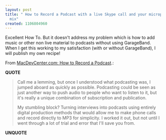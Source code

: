```yaml
---
layout: post
title: " How to Record a Podcast with a live Skype call and your microphone in the
  mix"
created: 1106804960
---
```

<p>Excellent How To. But it doesn't address my problem which is how to add music or other non live material to podcasts without using GarageBand.  When I get this working to my satisfaction (with or without GarageBand), I will publish my own recipe!</p><p>From <a href="http://www.macdevcenter.com/pub/a/mac/2005/01/25/podcast.html">MacDevCenter.com: How to Record a Podcast</a>.:</p>
<p><b>QUOTE</b></p><blockquote><p>Call me a lemming, but once I understood what podcasting was, I jumped aboard as quickly as possible. Podcasting could be seen as just another way to push audio to people who want to listen to it, but it's really a unique combination of subscription and publication.</p>

<p>My stumbling block? Turning interviews into podcasts using entirely digital production methods that would allow me to make phone calls and record directly to MP3 for simplicity. I worked it out, but not until I went through a lot of trial and error that I'll save you from.</p></blockquote><p><b>UNQUOTE</b></p>



